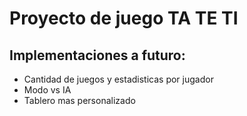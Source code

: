 # Proyecto de juego TA TE TI

## Implementaciones a futuro:
* Cantidad de juegos y estadisticas por jugador
* Modo vs IA
* Tablero mas personalizado
